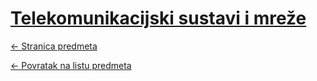 # [Telekomunikacijski sustavi i mreže](https://www.github.com/studosi-fer/TSM)
[<- Stranica predmeta](https://www.fer.unizg.hr/predmet/tsm)

[<- Povratak na listu predmeta](https://www.github.com/studosi/FER)